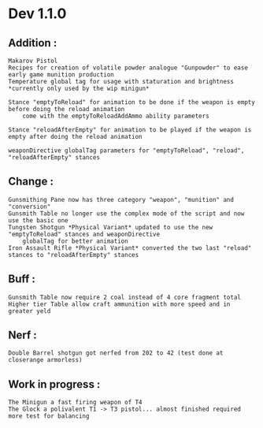 # Dev 1.1.0
## Addition : 
    Makarov Pistol
    Recipes for creation of volatile powder analogue "Gunpowder" to ease early game munition production
    Temperature global tag for usage with staturation and brightness *currently only used by the wip minigun*

    Stance "emptyToReload" for animation to be done if the weapon is empty before doing the reload animation
        come with the emptyToReloadAddAmmo ability parameters

    Stance "reloadAfterEmpty" for animation to be played if the weapon is empty after doing the reload animation

    weaponDirective globalTag parameters for "emptyToReload", "reload", "reloadAfterEmpty" stances

## Change : 
    Gunsmithing Pane now has three category "weapon", "munition" and "conversion"
    Gunsmith Table no longer use the complex mode of the script and now use the basic one
    Tungsten Shotgun *Physical Variant* updated to use the new "emptyToReload" stances and weaponDirective
        globalTag for better animation
    Iron Assault Rifle *Physical Variant* converted the two last "reload" stances to "reloadAfterEmpty" stances

## Buff :
    Gunsmith Table now require 2 coal instead of 4 core fragment total
    Higher tier Table allow craft ammunition with more speed and in greater yeld

## Nerf : 
    Double Barrel shotgun got nerfed from 202 to 42 (test done at closerange armorless)

## Work in progress :
    The Minigun a fast firing weapon of T4
    The Glock a polivalent T1 -> T3 pistol... almost finished required more test for balancing
